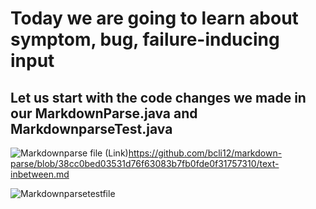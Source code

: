 # Today we are going to learn about symptom, bug, failure-inducing input

## Let us start with the code changes we made in our MarkdownParse.java and MarkdownparseTest.java

![Markdownparse file](https://user-images.githubusercontent.com/61016872/151635801-c898257c-84e6-4cb3-8b1c-2991b6ceee58.png)
(Link)https://github.com/bcli12/markdown-parse/blob/38cc0bed03531d76f63083b7fb0fde0f31757310/text-inbetween.md









![Markdownparsetestfile](https://user-images.githubusercontent.com/61016872/151634025-f866d52e-4bc3-4f50-a451-f308500755cf.png)




